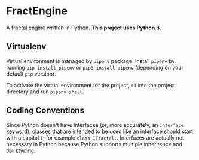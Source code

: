 # FractEngine

A fractal engine written in Python. **This project uses Python 3**.

## Virtualenv

Virtual environment is managed by `pipenv` package. Install `pipenv` by running `pip install pipenv` or `pip3 install pipenv` (depending on your default `pip` version).

To activate the virtual environment for the project, `cd` into the project directory and run `pipenv shell`.

## Coding Conventions

Since Python doesn't have interfaces (or, more accurately, an `interface` keyword), classes that are intended to be
used like an interface should start with a capital `I`; for example `class IFractal:`. Interfaces are actually not
necessary in Python because Python supports multiple inheritence and ducktyping.